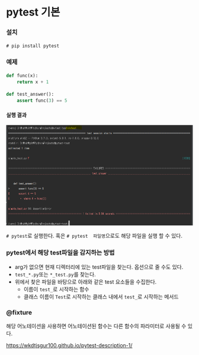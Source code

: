 # pytest 기본

### 설치

`# pip install pytest`



### 예제

```python
def func(x):
    return x + 1

def test_answer():
    assert func(3) == 5
```

#### 실행 결과

![예제 실행 결과](./img/img1.png)

`# pytest`로 실행한다. 혹은 `# pytest 	파일명`으로도 해당 파일을 실행 할 수 있다.



### pytest에서 해당 test파일을 감지하는 방법

- arg가 없으면 현재 디렉터리에 있는 test파일을 찾는다. 옵션으로 줄 수도 있다.
- `test_*.py`또는 `*_test.py`를 찾는다.
- 위에서 찾은 파일을 바탕으로 아래와 같은 test 요소들을 수집한다.
  - 이름이 `test_`로 시작하는 함수
  - 클래스 이름이 `Test`로 시작하는 클래스 내에서 `test_`로 시작하는 메서드



### @fixture

해당 어노테이션을 사용하면 어노테이션된 함수는 다른 함수의 파라미터로 사용될 수 있다.



<https://wkdtjsgur100.github.io/pytest-description-1/>


